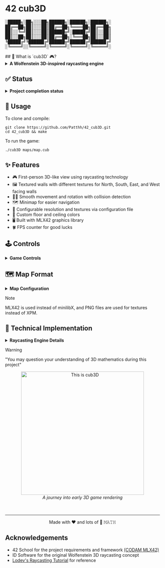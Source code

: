 # 42 cub3D
<div id="desktop-banner">
<pre>
░█████╗░██╗░░░██╗██████╗░██████╗░██████╗░
██╔══██╗██║░░░██║██╔══██╗╚════██╗██╔══██╗
██║░░╚═╝██║░░░██║██████╦╝░█████╔╝██║░░██║
██║░░██╗██║░░░██║██╔══██╗░╚═══██╗██║░░██║
╚█████╔╝╚██████╔╝██████╦╝██████╔╝██████╔╝
░╚════╝░░╚═════╝░╚═════╝░╚═════╝░╚═════╝░
</pre>
</div>
## 📖 What is `cub3D` 🎮?
<details>
<summary><b>A Wolfenstein 3D-inspired raycasting engine</b></summary><br>
<p>&nbsp;&nbsp;&nbsp;&nbsp;&nbsp;&nbsp;&nbsp;&nbsp;cub3D is a project associated with the curriculum of École 42, a coding school known for its project-based learning approach.
The cub3D project uses the C programming language to create a simplified version of the raycasting engine used in games like Wolfenstein 3D.
The goal of this project is to teach students about graphics programming, mathematical concepts in 3D rendering, and optimization techniques while also assisting them in understanding how early 3D games were developed.
</p>
</details>

## ✅ Status
<details>
<summary><b>Project completion status</b></summary><br>
<p align="center">
Completed on : 2025-04-12 <br><br>
<img src="https://i.ibb.co/your-image-link/image.png" alt="Project Status">
</p>
</details>

## 🚀 Usage
To clone and compile:
```shell
git clone https://github.com/Patthh/42_cub3D.git
cd 42_cub3D && make
```
To run the game:
```shell
./cub3D maps/map.cub
```

## ✨ Features
- 🎮 First-person 3D-like view using raycasting technology
- 🖼️ Textured walls with different textures for North, South, East, and West facing walls
- 🏃‍♂️ Smooth movement and rotation with collision detection
- 🗺️ Minimap for easier navigation
- 📝 Configurable resolution and textures via configuration file
- 🎨 Custom floor and ceiling colors
- 🖥️ Built with MLX42 graphics library
- 🍀 FPS counter for good lucks

## 🕹️ Controls
<details>
<summary><b>Game Controls</b></summary><br>
<p>Here are the controls implemented in cub3D:</p>

| Key | Action |
|-----|--------|
| `W` | Move forward |
| `S` | Move backward |
| `A` | Strafe left |
| `D` | Strafe right |
| `←` | Rotate camera left |
| `→` | Rotate camera right |
| `ESC` | Exit the game |
</details>

## 🗺️ Map Format
<details>
<summary><b>Map Configuration</b></summary><br>
<p>The map must be provided as a `.cub` file with the following format:</p>

```
NO ./path_to_north_texture.png
SO ./path_to_south_texture.png
WE ./path_to_west_texture.png
EA ./path_to_east_texture.png

F R,G,B    # Floor color (RGB values)
C R,G,B    # Ceiling color (RGB values)

# Map layout (0: empty space, 1: wall, N/S/E/W: player starting position and orientation)
111111
100001
1000N1
100001
111111
```

### Map Layout Rules
- The map must be surrounded by walls (1)
- Only one player starting position is allowed (N, S, E, or W)
- The map can contain spaces but must be rectangular
</details>

> [!NOTE]
> MLX42 is used instead of minilibX, and PNG files are used for textures instead of XPM.

## 🧮 Technical Implementation
<details>
<summary><b>Raycasting Engine Details</b></summary><br>
<p>This raycasting engine implements the following techniques:</p>

- Digital Differential Analysis (DDA) algorithm for ray casting
- Texture mapping with perspective correction
- Double buffering for smooth rendering
- Event-driven input handling
</details>

> [!WARNING]
> "You may question your understanding of 3D mathematics during this project"

<div align="center">
  <img src="https://media2.giphy.com/media/v1.Y2lkPTc5MGI3NjExdXQ4NDZmMmhtYzlqYnFrM2Zkenl1d3J1MGVwcWQ5OHUzd25qODdneSZlcD12MV9pbnRlcm5hbF9naWZfYnlfaWQmY3Q9Zw/26BRAfDqmQ0RogLwA/giphy.gif" width="400" alt="This is cub3D">
  <br>
  <i>A journey into early 3D game rendering</i><br><br><br>
</div>

---
<div align="center">
  <p>Made with ❤️ and lots of 📐 𝙼𝙰𝚃𝙷</p>
</div>
  
## Acknowledgements

- 42 School for the project requirements and framework [(CODAM MLX42)](https://github.com/codam-coding-college/MLX42)
- ID Software for the original Wolfenstein 3D raycasting concept
- [Lodev's Raycasting Tutorial](https://lodev.org/cgtutor/raycasting.html) for reference
